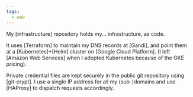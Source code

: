 ```yaml
---
tags:
  - web
---
```

My [infrastructure] repository holds my... infrastructure, as code.

It uses [Terraform] to maintain my DNS records at [Gandi],
and point them at a [Kubernetes]+[Helm] cluster on [Google Cloud Platform].
(I left [Amazon Web Services] when I adopted Kubernetes because of the GKE pricing).

Private credential files are kept securely in the public git repository using [git-crypt].
I use a single IP address for all my (sub-)domains and use [HAProxy] to dispatch requests accordingly.

